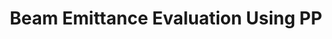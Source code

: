 ---
title: "Beam Emittance Evaluation Using PP"
excerpt: "GEANT4 code to simulate the emittance experiment at JETi-200 with experimental parameters obtained from measurements using a <b>pepper pot (PP)</b>. The hits of the particles (electrons, positrons, and photons) are recorded at screens placed in different positions.<br><br>A python3 jupyter notebook is provided for post-processing the data. It relies on the python package <i>uproot</i>. As requirement, please install it for using this file. One can also read the root files in different ways."
collection: programming
permalink: /programming/Emittance
languages: "C/C++, Python"
thumbnail: /images/emittance_PP2.png
link: "https://github.com/hixps/geant4-emittance-pp"
repo: "github"
---